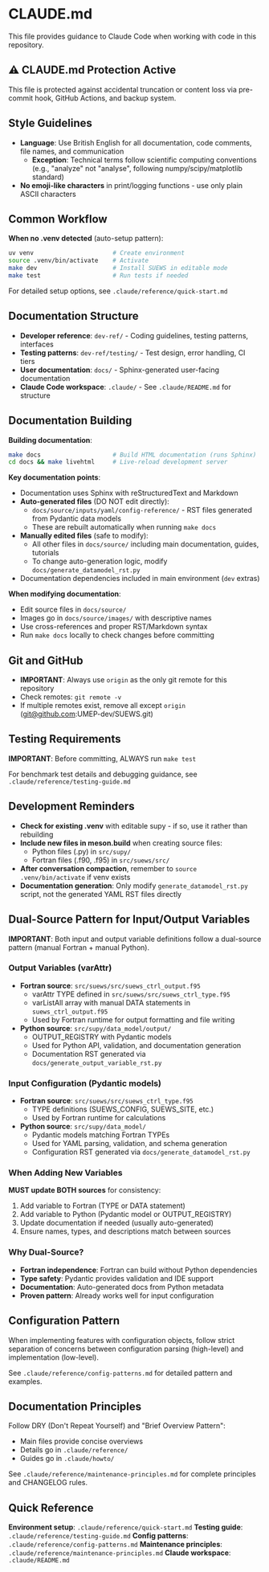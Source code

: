 # CLAUDE.md

This file provides guidance to Claude Code when working with code in this repository.

## ⚠️ CLAUDE.md Protection Active

This file is protected against accidental truncation or content loss via pre-commit hook, GitHub Actions, and backup system.

## Style Guidelines

- **Language**: Use British English for all documentation, code comments, file names, and communication
  - **Exception**: Technical terms follow scientific computing conventions (e.g., "analyze" not "analyse", following numpy/scipy/matplotlib standard)
- **No emoji-like characters** in print/logging functions - use only plain ASCII characters

## Common Workflow

**When no .venv detected** (auto-setup pattern):
```bash
uv venv                      # Create environment
source .venv/bin/activate    # Activate
make dev                     # Install SUEWS in editable mode
make test                    # Run tests if needed
```

For detailed setup options, see `.claude/reference/quick-start.md`

## Documentation Structure

- **Developer reference**: `dev-ref/` - Coding guidelines, testing patterns, interfaces
- **Testing patterns**: `dev-ref/testing/` - Test design, error handling, CI tiers
- **User documentation**: `docs/` - Sphinx-generated user-facing documentation
- **Claude Code workspace**: `.claude/` - See `.claude/README.md` for structure

## Documentation Building

**Building documentation**:
```bash
make docs                    # Build HTML documentation (runs Sphinx)
cd docs && make livehtml     # Live-reload development server
```

**Key documentation points**:
- Documentation uses Sphinx with reStructuredText and Markdown
- **Auto-generated files** (DO NOT edit directly):
  - `docs/source/inputs/yaml/config-reference/` - RST files generated from Pydantic data models
  - These are rebuilt automatically when running `make docs`
- **Manually edited files** (safe to modify):
  - All other files in `docs/source/` including main documentation, guides, tutorials
  - To change auto-generation logic, modify `docs/generate_datamodel_rst.py`
- Documentation dependencies included in main environment (`dev` extras)

**When modifying documentation**:
- Edit source files in `docs/source/`
- Images go in `docs/source/images/` with descriptive names
- Use cross-references and proper RST/Markdown syntax
- Run `make docs` locally to check changes before committing

## Git and GitHub

- **IMPORTANT**: Always use `origin` as the only git remote for this repository
- Check remotes: `git remote -v`
- If multiple remotes exist, remove all except `origin` (git@github.com:UMEP-dev/SUEWS.git)

## Testing Requirements

**IMPORTANT**: Before committing, ALWAYS run `make test`

For benchmark test details and debugging guidance, see `.claude/reference/testing-guide.md`

## Development Reminders

- **Check for existing .venv** with editable supy - if so, use it rather than rebuilding
- **Include new files in meson.build** when creating source files:
  - Python files (.py) in `src/supy/`
  - Fortran files (.f90, .f95) in `src/suews/src/`
- **After conversation compaction**, remember to `source .venv/bin/activate` if venv exists
- **Documentation generation**: Only modify `generate_datamodel_rst.py` script, not the generated YAML RST files directly

## Dual-Source Pattern for Input/Output Variables

**IMPORTANT**: Both input and output variable definitions follow a dual-source pattern (manual Fortran + manual Python).

### Output Variables (varAttr)
- **Fortran source**: `src/suews/src/suews_ctrl_output.f95`
  - varAttr TYPE defined in `src/suews/src/suews_ctrl_type.f95`
  - varListAll array with manual DATA statements in `suews_ctrl_output.f95`
  - Used by Fortran runtime for output formatting and file writing
- **Python source**: `src/supy/data_model/output/`
  - OUTPUT_REGISTRY with Pydantic models
  - Used for Python API, validation, and documentation generation
  - Documentation RST generated via `docs/generate_output_variable_rst.py`

### Input Configuration (Pydantic models)
- **Fortran source**: `src/suews/src/suews_ctrl_type.f95`
  - TYPE definitions (SUEWS_CONFIG, SUEWS_SITE, etc.)
  - Used by Fortran runtime for calculations
- **Python source**: `src/supy/data_model/`
  - Pydantic models matching Fortran TYPEs
  - Used for YAML parsing, validation, and schema generation
  - Configuration RST generated via `docs/generate_datamodel_rst.py`

### When Adding New Variables
**MUST update BOTH sources** for consistency:
1. Add variable to Fortran (TYPE or DATA statement)
2. Add variable to Python (Pydantic model or OUTPUT_REGISTRY)
3. Update documentation if needed (usually auto-generated)
4. Ensure names, types, and descriptions match between sources

### Why Dual-Source?
- **Fortran independence**: Fortran can build without Python dependencies
- **Type safety**: Pydantic provides validation and IDE support
- **Documentation**: Auto-generated docs from Python metadata
- **Proven pattern**: Already works well for input configuration

## Configuration Pattern

When implementing features with configuration objects, follow strict separation of concerns between configuration parsing (high-level) and implementation (low-level).

See `.claude/reference/config-patterns.md` for detailed pattern and examples.

## Documentation Principles

Follow DRY (Don't Repeat Yourself) and "Brief Overview Pattern":
- Main files provide concise overviews
- Details go in `.claude/reference/`
- Guides go in `.claude/howto/`

See `.claude/reference/maintenance-principles.md` for complete principles and CHANGELOG rules.

## Quick Reference

**Environment setup**: `.claude/reference/quick-start.md`
**Testing guide**: `.claude/reference/testing-guide.md`
**Config patterns**: `.claude/reference/config-patterns.md`
**Maintenance principles**: `.claude/reference/maintenance-principles.md`
**Claude workspace**: `.claude/README.md`
